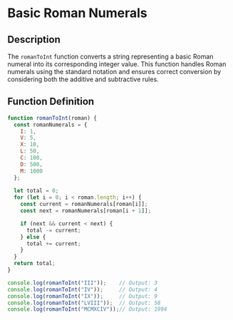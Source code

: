 # Basic Roman Numerals

## Description

The `romanToInt` function converts a string representing a basic Roman numeral into its corresponding integer value. This function handles Roman numerals using the standard notation and ensures correct conversion by considering both the additive and subtractive rules.

## Function Definition

```javascript
function romanToInt(roman) {
  const romanNumerals = {
    I: 1,
    V: 5,
    X: 10,
    L: 50,
    C: 100,
    D: 500,
    M: 1000
  };
  
  let total = 0;
  for (let i = 0; i < roman.length; i++) {
    const current = romanNumerals[roman[i]];
    const next = romanNumerals[roman[i + 1]];

    if (next && current < next) {
      total -= current;
    } else {
      total += current;
    }
  }
  return total;
}

console.log(romanToInt("III"));    // Output: 3
console.log(romanToInt("IV"));     // Output: 4
console.log(romanToInt("IX"));     // Output: 9
console.log(romanToInt("LVIII"));  // Output: 58
console.log(romanToInt("MCMXCIV"));// Output: 1994
